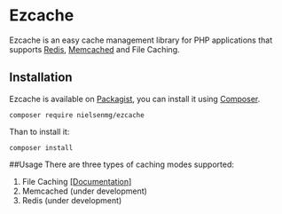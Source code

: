 # Ezcache
Ezcache is an easy cache management library for PHP applications that supports [Redis](http://redis.io/), [Memcached](https://memcached.org/) and File Caching.

## Installation

Ezcache is available on [Packagist](https://packagist.org/packages/nielsenmg/ezcache), you can install it using [Composer](https://getcomposer.org/).

```
composer require nielsenmg/ezcache
```

Than to install it:

```
composer install
```

##Usage
There are three types of caching modes supported:

1. File Caching [[Documentation]](xpto)
2. Memcached (under development)
3. Redis (under development)




